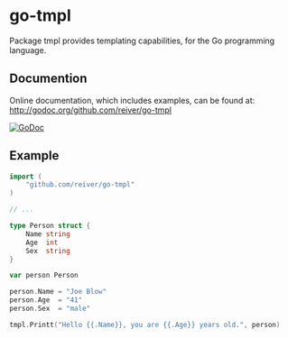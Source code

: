 # go-tmpl

Package tmpl provides templating capabilities, for the Go programming language.


## Documention

Online documentation, which includes examples, can be found at: http://godoc.org/github.com/reiver/go-tmpl

[![GoDoc](https://godoc.org/github.com/reiver/go-tmpl?status.svg)](https://godoc.org/github.com/reiver/go-tmpl)


## Example
```go
import (
	"github.com/reiver/go-tmpl"
)

// ...

type Person struct {
	Name string
	Age  int
	Sex  string
}

var person Person

person.Name = "Joe Blow"
person.Age  = "41"
person.Sex  = "male"

tmpl.Printt("Hello {{.Name}}, you are {{.Age}} years old.", person)
```

